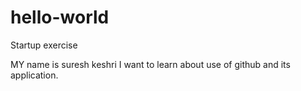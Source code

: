 # hello-world
Startup exercise

MY name is suresh keshri
I want to learn about use of github and its application.
